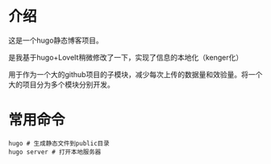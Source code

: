 # 介绍

这是一个hugo静态博客项目。

是我基于hugo+LoveIt稍微修改了一下，实现了信息的本地化（kenger化）

用于作为一个大的github项目的子模块，减少每次上传的数据量和效验量。将一个大的项目分为多个模块分别开发。

# 常用命令

```
hugo # 生成静态文件到public目录
hugo server # 打开本地服务器
```



